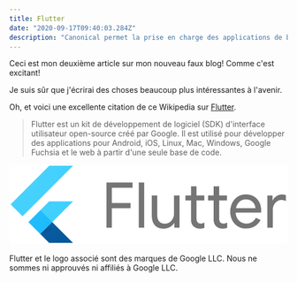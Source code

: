 ```yaml
---
title: Flutter
date: "2020-09-17T09:40:03.284Z"
description: "Canonical permet la prise en charge des applications de bureau Linux avec Flutter."
---
```


Ceci est mon deuxième article sur mon nouveau faux blog! Comme c'est excitant!

Je suis sûr que j'écrirai des choses beaucoup plus intéressantes à l'avenir.

Oh, et voici une excellente citation de ce Wikipedia sur
[Flutter](<https://fr.wikipedia.org/wiki/Flutter_(logiciel)>).

> Flutter est un kit de développement de logiciel (SDK) d'interface utilisateur open-source créé par Google.
> Il est utilisé pour développer des applications pour Android, iOS, Linux, Mac, Windows, Google Fuchsia et le web
> à partir d'une seule base de code.

![Flutter](./Google-flutter-logo.png)

Flutter et le logo associé sont des marques de Google LLC. Nous ne sommes ni approuvés ni affiliés à Google LLC.
